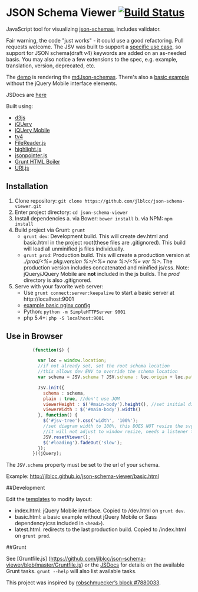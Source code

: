 JSON Schema Viewer [![Build Status](https://travis-ci.org/jlblcc/json-schema-viewer.svg?branch=master)](https://travis-ci.org/jlblcc/json-schema-viewer)
==================

JavaScript tool for visualizing [json-schemas](http://json-schema.org/),
includes validator.

Fair warning, the code "just works" - it could use a good refactoring. Pull
requests welcome. The JSV was built to support a
[specific use case](https://github.com/adiwg/mdTools), so support for JSON
schema(draft v4) keywords are added on an as-needed basis. You may also
notice a few extensions to the spec, e.g. example, translation, version,
deprecated, etc.

The [demo](http://jlblcc.github.io/json-schema-viewer/) is rendering the
[mdJson-schemas](https://github.com/adiwg/mdJson-schemas).
There's also a [basic example](http://jlblcc.github.io/json-schema-viewer/basic.html)
without the jQuery Mobile interface elements.

JSDocs are [here](http://jlblcc.github.io/json-schema-viewer/docs)

Built using:
 - [d3js](http://d3js.org/)
 - [jQUery](http://jquery.com/)
 - [jQUery Mobile](http://jquerymobile.com/)
 - [tv4](http://geraintluff.github.io/tv4/)
 - [FileReader.js](http://bgrins.github.io/filereader.js/)
 - [highlight.js](https://highlightjs.org/)
 - [jsonpointer.js](https://github.com/alexeykuzmin/jsonpointer.js)
 - [Grunt HTML Boiler](https://github.com/mhulse/grunt-html-boiler)
 - [URI.js](https://github.com/medialize/URI.js)

## Installation

 1. Clone repository: `git clone https://github.com/jlblcc/json-schema-viewer.git`
 2. Enter project directory: `cd json-schema-viewer`
 3. Install dependencies
    a. via Bower: `bower install`
    b. via NPM: `npm install`
 5. Build project via Grunt: `grunt`
    - `grunt dev`:  Development build. This will create dev.html and basic.html
    in the project root(these files are .gitignored). This build will load all
    unminified js files individually.
    - `grunt prod`: Production build. This will create a production version at
    *./prod/<%= pkg.version %>/<%= now %>/<%= ver %>*. The production version
    includes concatenated and minified js/css. Note: jQuery/JQuery Mobile are
    **not** included in the js builds. The *prod* directory is also .gitignored.
 6. Serve with your favorite web server:
    - Use `grunt connect:server:keepalive` to start a basic server at http://localhost:9001
    - [example basic nginx config](https://gist.github.com/foxxyz/0b978dcea9b95f94aa3e)
    - Python: `python -m SimpleHTTPServer 9001`
    - php 5.4+: `php -S localhost:9001`

## Use in Browser
```js
          (function($) {

            var loc = window.location;
            //if not already set, set the root schema location
            //this allows dev ENV to override the schema location
            var schema = JSV.schema ? JSV.schema : loc.origin + loc.pathname.substring(0, loc.pathname.lastIndexOf('/') + 1) + 'schemas/schema/schema.json';

            JSV.init({
              schema : schema,
              plain : true, //don't use JQM
              viewerHeight : $('#main-body').height(), //set initial dimensions of SVG
              viewerWidth : $('#main-body').width()
            }, function() {
              $('#jsv-tree').css('width', '100%');
              //set diagram width to 100%, this DOES NOT resize the svg container
              //it will not adjust to window resize, needs a listener to support that
              JSV.resetViewer();
              $('#loading').fadeOut('slow');
            });
          })(jQuery);
```

The `JSV.schema` property must be set to the url of your schema.

Example: http://jlblcc.github.io/json-schema-viewer/basic.html

##Development

Edit the [templates](https://github.com/jlblcc/json-schema-viewer/tree/master/templates)
to modify layout:

 - index.html: jQuery Mobile interface. Copied to /dev.html on
 `grunt dev`.
 - basic.html: a basic example without jQuery Mobile or Sass dependency(css
 included in `<head>`).
 - latest.html: redirects to the last production build. Copied to /index.html on
 `grunt prod`.

##Grunt

See [Gruntfile.js] (https://github.com/jlblcc/json-schema-viewer/blob/master/Gruntfile.js) or
the [JSDocs](http://jlblcc.github.io/json-schema-viewer/docs/module-grunt.html)
for details on the available Grunt tasks. `grunt --help` will also list available
tasks.


This project was inspired by [robschmuecker’s block #7880033](http://bl.ocks.org/robschmuecker/7880033).
